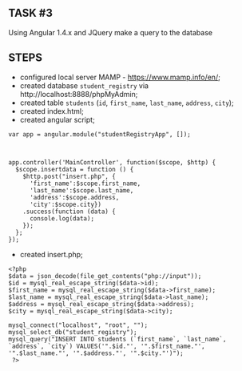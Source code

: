## TASK #3
Using Angular 1.4.x and JQuery make a query to the database


## STEPS

- configured local server MAMP - https://www.mamp.info/en/;
- created database `student_registry` via http://localhost:8888/phpMyAdmin;
- created table `students` (`id`, `first_name`, `last_name`, `address`, `city`);
- created index.html;
- created angular script;

```
var app = angular.module("studentRegistryApp", []);



app.controller('MainController', function($scope, $http) {
  $scope.insertdata = function () {
    $http.post("insert.php", {
      'first_name':$scope.first_name,
      'last_name':$scope.last_name,
      'address':$scope.address,
      'city':$scope.city})
    .success(function (data) {
      console.log(data);
    });
  };
});

```

- created insert.php;

```
<?php
$data = json_decode(file_get_contents("php://input"));
$id = mysql_real_escape_string($data->id);
$first_name = mysql_real_escape_string($data->first_name);
$last_name = mysql_real_escape_string($data->last_name);
$address = mysql_real_escape_string($data->address);
$city = mysql_real_escape_string($data->city);

mysql_connect("localhost", "root", "");
mysql_select_db("student_registry");
mysql_query("INSERT INTO students (`first_name`, `last_name`, `address`, `city`) VALUES('".$id."', '".$first_name."', '".$last_name."', '".$address."', '".$city."')");
 ?>
```
